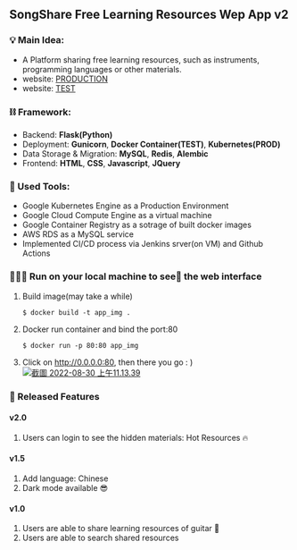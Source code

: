 ## SongShare Free Learning Resources Wep App v2
### 💡 Main Idea: 
* A Platform sharing free learning resources, such as instruments, programming languages or other materials.
* website: [PRODUCTION](https://link-url-here.org)
* website: [TEST](http://35.201.217.195/home-page)


### ⛓ Framework:
* Backend: **Flask(Python)**
* Deployment: **Gunicorn**, **Docker Container(TEST)**, **Kubernetes(PROD)**
* Data Storage \& Migration: **MySQL**, **Redis**, **Alembic**
* Frontend: **HTML**, **CSS**, **Javascript**, **JQuery**

### 🧰 Used Tools:
* Google Kubernetes Engine as a Production Environment
* Google Cloud Compute Engine as a virtual machine
* Google Container Registry as a sotrage of built docker images
* AWS RDS as a MySQL service
* Implemented CI/CD process via Jenkins srver(on VM) and Github Actions

### 🧑🏻‍💻 Run on your local machine to see👀 the web interface
1. Build image(may take a while)
    ```ShellSession
    $ docker build -t app_img .
    ```

2. Docker run container and bind the port:80
    ```ShellSession
    $ docker run -p 80:80 app_img 
    ```

3. Click on http://0.0.0.0:80, then there you go : )
[![截圖 2022-08-30 上午11.13.39](https://i.im.ge/2022/08/30/OybAfM.2022-08-30-11-13-39.png)](https://im.ge/i/OybAfM)


### 🌟 Released Features
#### v2.0
1. Users can login to see the hidden materials: Hot Resources 🔥


#### v1.5
1. Add language: Chinese
2. Dark mode available 😎

#### v1.0
1. Users are able to share learning resources of guitar 🎸
2. Users are able to search shared resources